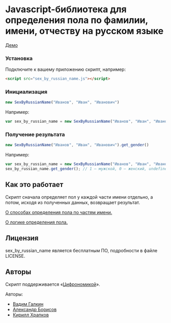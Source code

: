 Javascript-библиотека для определения пола по фамилии, имени, отчеству на русском языке
=======================================================================================

[Демо](http://vadimiztveri.github.io/)


### Установка
Подключите к вашему приложению скрипт, например:

```html
<script src="sex_by_russian_name.js"></script>
```

### Инициализация
```js
new SexByRussianName("Иванов", "Иван", "Иванович")
```

Например:

```js
var sex_by_russian_name = new SexByRussianName("Иванов", "Иван", "Иванович");
```


### Получение результата

```js
new SexByRussianName("Иванов", "Иван", "Иванович").get_gender()
```

Например:

```js
var sex_by_russian_name = new SexByRussianName("Иванов", "Иван", "Иванович");
sex_by_russian_name.get_gender(); // 1 — мужской, 0 — женский, undefined — не определен.
```


Как это работает
----------------

Скрипт сначала определяет пол у каждой части имени отдельно, а потом, исходя из полученных данных, возвращает результат.

[О способах определения пола по частям имени.](https://github.com/vadimiztveri/sex_by_russian_name/wiki/Определение-пола-по-частям-имени)

[О логике определения пола.](https://github.com/vadimiztveri/sex_by_russian_name/wiki/Логика-отпределения-пола)


Лицензия
--------

sex_by_russian_name является бесплатным ПО, подробности в файле LICENSE.


Авторы
------

Скрипт поддерживается «[Цифрономикой](http://cifronomika.ru/)».

Авторы:
* [Вадим Галкин](https://github.com/vadimiztveri/)
* [Александр Борисов](https://github.com/aishek)
* [Кирилл Храпков](https://github.com/cubbiu)
